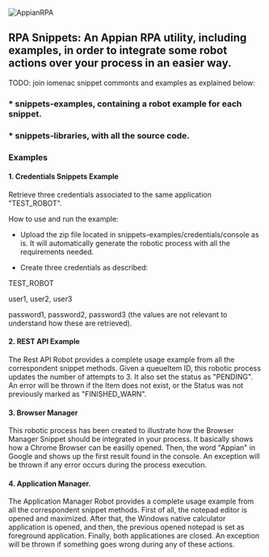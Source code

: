 ![AppianRPA](https://www.appian.com/wp-content/uploads/2020/03/ap_rpa_lockup.png)

## RPA Snippets: An Appian RPA utility, including examples, in order to integrate some robot actions over your process in an easier way. 

TODO: join iomenac snippet commonts and examples as explained below:

### * snippets-examples, containing a robot example for each snippet.
### * snippets-libraries, with all the source code.


### Examples

#### 1. Credentials Snippets Example 

Retrieve three credentials associated to the same application "TEST_ROBOT".

How to use and run the example: 

- Upload the zip file located in snippets-examples/credentials/console as is. 
It will automatically generate the robotic process with all the requirements needed. 

- Create three credentials as described: 

TEST_ROBOT 

user1, user2, user3 

password1, password2, password3 (the values are not relevant to understand how these are retrieved).


#### 2. REST API Example 

The Rest API Robot provides a complete usage example from all the
correspondent snippet methods. Given a queueItem ID, this robotic process
updates the number of attempts to 3. It also set the status as "PENDING". An
error will be thrown if the Item does not exist, or the Status was not
previously marked as "FINISHED_WARN".


#### 3. Browser Manager

This robotic process has been created to illustrate how the Browser Manager
Snippet should be integrated in your process. It basically shows how a Chrome 
Browser can be easilly opened. Then, the word "Appian" in Google and shows up the 
first result found in the console. An exception will be thrown if any error 
occurs during the process execution.


#### 4. Application Manager. 


The Application Manager Robot provides a complete usage example from all the
correspondent snippet methods. First of all, the notepad editor is opened and
maximized. After that, the Windows native calculator application is opened,
and then, the previous opened notepad is set as foreground application.
Finally, both applicationes are closed. An exception will be thrown if
something goes wrong during any of these actions.
